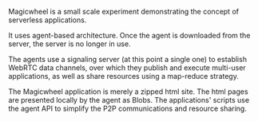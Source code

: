Magicwheel is a small scale experiment demonstrating the concept of serverless applications.

It uses agent-based architecture. Once the agent is downloaded from the server, the server is no longer in use.

The agents use a signaling server (at this point a single one) to establish WebRTC data channels, over which they publish and execute multi-user applications, as well as share resources using a map-reduce strategy.

The Magicwheel application is merely a zipped html site. The html pages are presented locally by the agent as Blobs. The applications' scripts use the agent API to simplify the P2P communications and resource sharing.